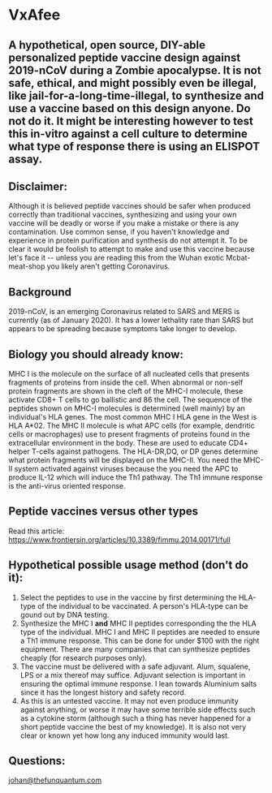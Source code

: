# VxAfee 
## A hypothetical, open source, DIY-able personalized peptide vaccine design against 2019-nCoV during a Zombie apocalypse. It is not safe, ethical, and might possibly even be illegal, like jail-for-a-long-time-illegal, to synthesize and use a vaccine based on this design anyone. Do not do it. It might be interesting however to test this in-vitro against a cell culture to determine what type of response there is using an ELISPOT assay.

## Disclaimer: 
Although it is believed peptide vaccines should be safer when produced correctly than traditional vaccines, synthesizing and using your own vaccine will be deadly or worse if you make a mistake or there is any contamination. Use common sense, if you haven't knowledge and experience in protein purification and synthesis do not attempt it. To be clear it would be foolish to attempt to make and use this vaccine because let's face it --  unless you are reading this from the Wuhan exotic Mcbat-meat-shop you likely aren't getting Coronavirus. 

## Background
2019-nCoV, is an emerging Coronavirus related to SARS and MERS is currently (as of January 2020). It has a lower lethality rate than SARS but appears to be spreading because symptoms take longer to develop.

## Biology you should already know:
MHC I is the molecule on the surface of all nucleated cells that presents fragments of proteins from inside the cell. When abnormal or non-self protein fragments are shown in the cleft of the MHC-I molecule, these activate CD8+ T cells to go ballistic and 86 the cell. The sequence of the peptides shown on MHC-I molecules is determined (well mainly) by an individual's HLA genes. The most common MHC I HLA gene in the West is HLA A\*02. The MHC II molecule is what APC cells (for example, dendritic cells or macrophages) use to present fragments of proteins found in the extracellular environment in the body. These are used to educate CD4+ helper T-cells against pathogens. The HLA-DR,DQ, or DP genes determine what protein fragments will  be displayed on the MHC-II. You need the MHC-II system activated against viruses because the you need the APC to produce IL-12 which will induce the Th1 pathway. The Th1 immune response is the anti-virus oriented response.

## Peptide vaccines versus other types
Read this article: https://www.frontiersin.org/articles/10.3389/fimmu.2014.00171/full

## Hypothetical possible usage method (don't do it):

1. Select the peptides to use in the vaccine by first determining the HLA-type of the individual to be vaccinated. A person's HLA-type can be gound out by DNA testing.
2. Synthesize the MHC I **and** MHC II peptides corresponding the the HLA type of the individual. MHC I and MHC II peptides are needed to ensure a Th1 immune response. This can be done for under $100 with the right equipment. There are many companies that can synthesize peptides cheaply (for research purposes only). 
3. The vaccine must be delivered with a safe adjuvant. Alum, squalene, LPS or a mix thereof may suffice. Adjuvant selection is important in ensuring the optimal immune response. I lean towards Aluminium salts since it has the longest history and safety record.
4. As this is an untested vaccine. It may not even produce immunity against anything, or worse it may have some terrible side effects such as a cytokine storm (although such a thing has never happened for a short peptide vaccine the best of my knowledge). It is also not very clear or known yet how long any induced immunity would last. 

## Questions: 
johan@thefunquantum.com

